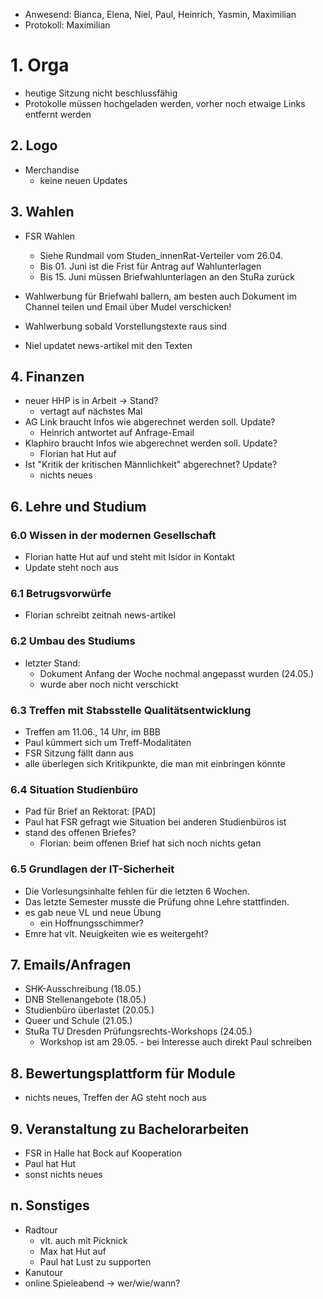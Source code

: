 ---
---

* Anwesend: Bianca, Elena, Niel, Paul, Heinrich, Yasmin, Maximilian
* Protokoll: Maximilian

# 1. Orga
  * heutige Sitzung nicht beschlussfähig
  * Protokolle müssen hochgeladen werden, vorher noch etwaige Links entfernt werden

## 2. Logo
  * Merchandise
    * keine neuen Updates

## 3. Wahlen
  * FSR Wahlen
    * Siehe Rundmail vom Studen_innenRat-Verteiler vom 26.04.
    * Bis 01. Juni ist die Frist für Antrag auf Wahlunterlagen
    * Bis 15. Juni müssen Briefwahlunterlagen an den StuRa zurück

  * Wahlwerbung für Briefwahl ballern, am besten auch Dokument im Channel teilen und Email über Mudel verschicken!
  * Wahlwerbung sobald Vorstellungstexte raus sind
  * Niel updatet news-artikel mit den Texten

## 4. Finanzen
  * neuer HHP is in Arbeit -> Stand?
    * vertagt auf nächstes Mal
  * AG Link braucht Infos wie abgerechnet werden soll. Update?
    * Heinrich antwortet auf Anfrage-Email
  * Klaphiro braucht Infos wie abgerechnet werden soll. Update?
    * Florian hat Hut auf
  * Ist "Kritik der kritischen Männlichkeit" abgerechnet? Update?
    * nichts neues

## 6. Lehre und Studium

### 6.0 Wissen in der modernen Gesellschaft
  * Florian hatte Hut auf und steht mit Isidor in Kontakt
  * Update steht noch aus

### 6.1 Betrugsvorwürfe
  * Florian schreibt zeitnah news-artikel

### 6.2 Umbau des Studiums
  * letzter Stand:
    * Dokument Anfang der Woche nochmal angepasst wurden (24.05.)
    * wurde aber noch nicht verschickt

### 6.3 Treffen mit Stabsstelle Qualitätsentwicklung
  * Treffen am 11.06., 14 Uhr, im BBB
  * Paul kümmert sich um Treff-Modalitäten
  * FSR Sitzung fällt dann aus
  * alle überlegen sich Kritikpunkte, die man mit einbringen könnte

### 6.4 Situation Studienbüro
  * Pad für Brief an Rektorat: [PAD]
  * Paul hat FSR gefragt wie Situation bei anderen Studienbüros ist
  * stand des offenen Briefes?
    * Florian: beim offenen Brief hat sich noch nichts getan

### 6.5 Grundlagen der IT-Sicherheit
  * Die Vorlesungsinhalte fehlen für die letzten 6 Wochen.
  * Das letzte Semester musste die Prüfung ohne Lehre stattfinden.
  * es gab neue VL und neue Übung
    * ein Hoffnungsschimmer?
  * Emre hat vlt. Neuigkeiten wie es weitergeht?

## 7. Emails/Anfragen
  * SHK-Ausschreibung (18.05.)
  * DNB Stellenangebote (18.05.)
  * Studienbüro überlastet (20.05.)
  * Queer und Schule (21.05.)
  * StuRa TU Dresden Prüfungsrechts-Workshops (24.05.)
    * Workshop ist am 29.05. - bei Interesse auch direkt Paul schreiben

## 8. Bewertungsplattform für Module
  * nichts neues, Treffen der AG steht noch aus

## 9. Veranstaltung zu Bachelorarbeiten
  * FSR in Halle hat Bock auf Kooperation
  * Paul hat Hut
  * sonst nichts neues

## n. Sonstiges
  * Radtour
    * vlt. auch mit Picknick
    * Max hat Hut auf
    * Paul hat Lust zu supporten
  * Kanutour
  * online Spieleabend -> wer/wie/wann?
